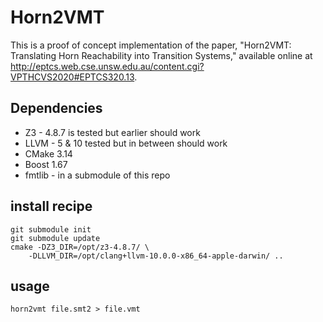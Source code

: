 # Horn2VMT

This is a proof of concept implementation of the paper, "Horn2VMT: Translating
Horn Reachability into Transition Systems," available online at
http://eptcs.web.cse.unsw.edu.au/content.cgi?VPTHCVS2020#EPTCS320.13.

## Dependencies
+ Z3 - 4.8.7 is tested but earlier should work
+ LLVM - 5 & 10 tested but in between should work
+ CMake 3.14
+ Boost 1.67
+ fmtlib - in a submodule of this repo

## install recipe

    git submodule init
    git submodule update
    cmake -DZ3_DIR=/opt/z3-4.8.7/ \
        -DLLVM_DIR=/opt/clang+llvm-10.0.0-x86_64-apple-darwin/ ..

## usage

    horn2vmt file.smt2 > file.vmt
